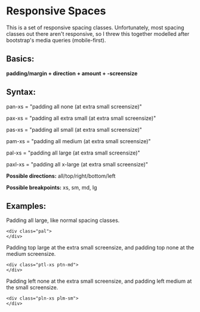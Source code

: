 # Responsive Spaces

This is a set of responsive spacing classes.  Unfortunately, most spacing classes out there aren't responsive, 
so I threw this together modelled after bootstrap's media queries (mobile-first).

## Basics:

**padding/margin + direction + amount + -screensize**

## Syntax:

pan-xs = "padding all none (at extra small screensize)"

pax-xs = "padding all extra small (at extra small screensize)"

pas-xs = "padding all small (at extra small screensize)"

pam-xs = "padding all medium (at extra small screensize)"

pal-xs = "padding all large (at extra small screensize)"

paxl-xs = "padding all x-large (at extra small screensize)"


**Possible directions:** all/top/right/bottom/left

**Possible breakpoints:** xs, sm, md, lg


## Examples:

Padding all large, like normal spacing classes.

```
<div class="pal">
</div>
```

Padding top large at the extra small screensize, and padding top none at the medium screensize.

```
<div class="ptl-xs ptn-md">
</div>
```

Padding left none at the extra small screensize, and padding left medium at the small screensize.

```
<div class="pln-xs plm-sm">
</div>
```